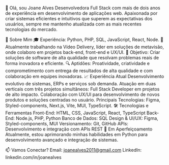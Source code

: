 👋 Olá, sou Joane Alves
Desenvolvedora Full Stack com mais de dois anos de experiência em desenvolvimento de aplicações web. Apaixonada por criar sistemas eficientes e intuitivos que superem as expectativas dos usuários, sempre me mantenho atualizada com as mais recentes tecnologias do mercado.

📍 Sobre Mim
🎓 Experiência: Python, PHP, SQL, JavaScript, React, Node.
💼 Atualmente trabalhando na Vídeo Delivery, líder em soluções de metavisão, onde colaboro em projetos back-end, front-end e UX/UI.
🚀 Objetivo: Criar soluções de software de alta qualidade que resolvam problemas reais de forma inovadora e eficiente.
🔍 Aptidões: Proatividade, criatividade e comprometimento com entrega de resultados de alta qualidade e com colaboração em equipes inovadoras.
📈 Experiência Atual
Desenvolvimento evolutivo de sistemas, ERPs e serviços sob demanda.
Atuação em duas verticais com três projetos simultâneos:
Full Stack Developer em projetos de alto impacto.
Colaboração com UX/UI para desenvolvimento de novos produtos e soluções centradas no usuário.
Principais Tecnologias: Figma, Styled-components, Next.js, Vite, MUI, TypeScript.
🛠️ Tecnologias e Ferramentas
Front-End: HTML, CSS, JavaScript, React, TypeScript
Back-End: Node.js, PHP, Python
Banco de Dados: SQL
Design & UI/UX: Figma, Styled-components, MUI
Versionamento: Git, GitHub
APIs: Desenvolvimento e integração com APIs REST
🌱 Em Aperfeiçoamento
Atualmente, estou aprimorando minhas habilidades em Python para desenvolvimento avançado e integração de sistemas.

📫 Vamos Conectar?
Email: joanealves2011@gmail.com
LinkedIn: linkedin.com/in/joanealves
